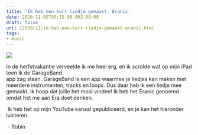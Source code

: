 ```yaml
---
title: 'Ik heb een kort liedje gemaakt: Eranic'
date: 2020-11-05T05:15:00.002-08:00
draft: false
url: /2020/11/ik-heb-een-kort-liedje-gemaakt-eranic.html
tags: 
- music
---
```


[![](https://1.bp.blogspot.com/-WmRUN4nPL30/X6P7a8XLYAI/AAAAAAAAJKQ/qfqSFtQ7aQ0e5sjy6eL8lvLYhDc9oy6wQCLcBGAsYHQ/w172-h172/iOS10-960x960_GarageBand-Icon_US-EN.png)](https://1.bp.blogspot.com/-WmRUN4nPL30/X6P7a8XLYAI/AAAAAAAAJKQ/qfqSFtQ7aQ0e5sjy6eL8lvLYhDc9oy6wQCLcBGAsYHQ/s960/iOS10-960x960_GarageBand-Icon_US-EN.png)

In de herfstvakantie verveelde ik me heel erg, en ik scrolde wat op mijn iPad toen ik de GarageBand  
app zag staan. GarageBand is een app waarmee je liedjes kan maken met meerdere instrumenten, tracks en loops. Dus daar heb ik een liedje mee gemaakt. Ik hoop dat jullie het mooi vinden! Ik heb het Eranic genoemd omdat het me aan Era doet denken.

 Ik heb het op mijn YouTube kanaal gepubliceerd, en je kan het hieronder luisteren.

  
 - Robin